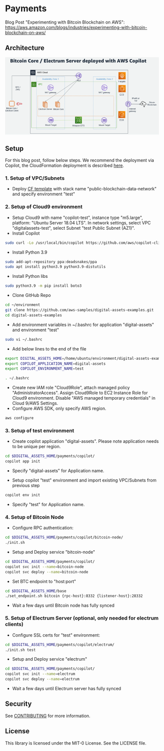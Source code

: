 # Payments

Blog Post "Experimenting with Bitcoin Blockchain on AWS": https://aws.amazon.com/blogs/industries/experimenting-with-bitcoin-blockchain-on-aws/

## Architecture

![chart](architecture.png)

## Setup

For this blog post, follow below steps. We recommend the deployment via Copilot, the CloudFormation deployment is described [here](archive/README.md). 

### 1. Setup of VPC/Subnets
- Deploy [CF template](scripts/network.yaml) with stack name "public-blockchain-data-network" and specify environment "test"

### 2. Setup of Cloud9 environment
- Setup Cloud9 with name "copilot-test", instance type "m5.large", platform: "Ubuntu Server 18.04 LTS". In network settings, select VPC "digitalassets-test", select Subnet "test Public Subnet (AZ1)".
- Install Copilot 
```sh
sudo curl -Lo /usr/local/bin/copilot https://github.com/aws/copilot-cli/releases/download/v1.21.0/copilot-linux && sudo chmod +x /usr/local/bin/copilot
```
- Install Python 3.9
```sh
sudo add-apt-repository ppa:deadsnakes/ppa
sudo apt install python3.9 python3.9-distutils
```
- Install Python libs
```sh
sudo python3.9 -m pip install boto3
```
- Clone GitHub Repo
```sh
cd ~/environment
git clone https://github.com/aws-samples/digital-assets-examples.git
cd digital-assets-examples
```
- Add environment variables in ~/.bashrc for application "digital-assets" and environment "test"
```sh
sudo vi ~/.bashrc
```
- Add below lines to the end of the file
```sh
export DIGITAL_ASSETS_HOME=/home/ubuntu/environment/digital-assets-examples
export COPILOT_APPLICATION_NAME=digital-assets
export COPILOT_ENVIRONMENT_NAME=test
```
```sh
. ~/.bashrc
```
- Create new IAM role "Cloud9Role", attach managed policy "AdministratorAccess". Assign Cloud9Role to EC2 Instance Role for Cloud9 environment. Disable "AWS managed temporary credentials" in Cloud 9/AWS Settings.
- Configure AWS SDK, only specify AWS region.
```sh
aws configure
```

### 3. Setup of test environment

- Create copilot application "digital-assets". Please note application needs to be unique per region.
```sh
cd $DIGITAL_ASSETS_HOME/payments/copilot/
copilot app init
```
- Specify "digital-assets" for Application name.

- Setup copilot "test" environment and import existing VPC/Subnets from previous step
```sh
copilot env init
```
- Specify "test" for Application name.

### 4. Setup of Bitcoin Node

- Configure RPC authentication:
```sh
cd $DIGITAL_ASSETS_HOME/payments/copilot/bitcoin-node/
./init.sh
```
- Setup and Deploy service "bitcoin-node" 
```sh
cd $DIGITAL_ASSETS_HOME/payments/copilot/
copilot svc init --name=bitcoin-node
copilot svc deploy --name=bitcoin-node
```
- Set BTC endpoint to "host:port"
```sh
cd $DIGITAL_ASSETS_HOME/base
./set_endpoint.sh bitcoin {rpc-host}:8332 {listener-host}:28332
```
- Wait a few days until Bitcoin node has fully synced

### 5. Setup of Electrum Server (optional, only needed for electrum clients)

- Configure SSL certs for "test" environment:
```sh
cd $DIGITAL_ASSETS_HOME/payments/copilot/electrum/
./init.sh test
```
- Setup and Deploy service "electrum" 
```sh
cd $DIGITAL_ASSETS_HOME/payments/copilot/
copilot svc init --name=electrum
copilot svc deploy --name=electrum
```
- Wait a few days until Electrum server has fully synced

## Security

See [CONTRIBUTING](CONTRIBUTING.md#security-issue-notifications) for more information.

## License

This library is licensed under the MIT-0 License. See the LICENSE file.
